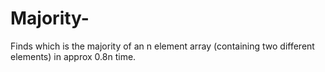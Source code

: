 # Majority-
Finds which is the majority of an n element array (containing two different elements) in approx 0.8n time.
